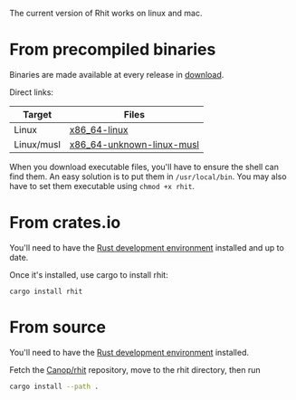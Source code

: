 
The current version of Rhit works on linux and mac.


# From precompiled binaries

Binaries are made available at every release in [download](https://dystroy.org/rhit/download).

Direct links:

Target|Files
-|-
Linux | [x86_64-linux](https://dystroy.org/rhit/download/x86_64-linux/rhit)
Linux/musl | [x86_64-unknown-linux-musl](https://dystroy.org/rhit/download/x86_64-unknown-linux-musl/rhit)

When you download executable files, you'll have to ensure the shell can find them. An easy solution is to put them in `/usr/local/bin`. You may also have to set them executable using `chmod +x rhit`.

# From crates.io

You'll need to have the [Rust development environment](https://www.rustup.rs) installed and up to date.

Once it's installed, use cargo to install rhit:

    cargo install rhit

# From source

You'll need to have the [Rust development environment](https://www.rustup.rs) installed.

Fetch the [Canop/rhit](https://github.com/Canop/rhit) repository, move to the rhit directory, then run

```bash
cargo install --path .
```

